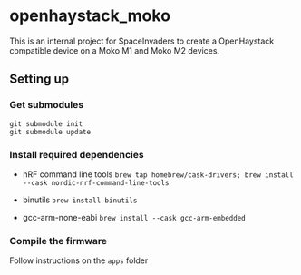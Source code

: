 # openhaystack_moko
This is an internal project for SpaceInvaders to create a OpenHaystack compatible device on a Moko M1 and Moko M2 devices.

## Setting up

### Get submodules
```
git submodule init
git submodule update
```

### Install required dependencies
 - nRF command line tools
 `brew tap homebrew/cask-drivers; brew install --cask nordic-nrf-command-line-tools`

 - binutils
 `brew install binutils`

 - gcc-arm-none-eabi
 `brew install --cask gcc-arm-embedded`

### Compile the firmware
Follow instructions on the `apps` folder